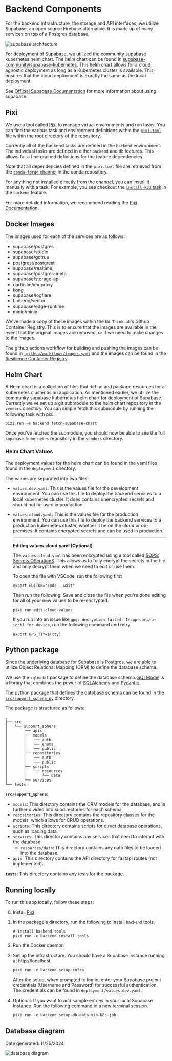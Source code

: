 # Backend Components

For the backend infrastructure, the storage and API interfaces,
we utilize Supabase, an open source Firebase alternative. It is made up of many services on top of a Postgres database.

![supabase architecture](https://supabase.com/docs/_next/image?url=%2Fdocs%2Fimg%2Fsupabase-architecture.svg&w=640&q=75&dpl=dpl_59dEA9dppFNxofYyfzjyLZjscsqB)

For deployment of Supabase, we utilized the community supabase kubernetes helm chart.
The helm chart can be found in [supabase-community/supabase-kubernetes](https://github.com/supabase-community/supabase-kubernetes). 
This helm chart allows for a cloud agnostic deployment as long as a Kubernetes cluster is available.
This ensures that the cloud deployment is exactly the same as the local deployment.

See [Official Supabase Documentation](https://supabase.com/docs) for more information about using supabase.

## Pixi

We use a tool called [Pixi](https://pixi.sh/latest/) to manage virtual environments and run tasks.
You can find the various task and environment definitions within the [`pixi.toml`](https://github.com/UW-THINKlab/resilience/blob/main/pixi.toml) file within the root directory of the repository.

Currently all of the backend tasks are defined in the `backend` environment.
The individual tasks are defined in either `backend` and `db` features.
This allows for a fine grained definitions for the feature dependencies.

Note that all dependencies defined in the `pixi.toml` file are retrieved
from the [`conda-forge` channel](https://prefix.dev/channels/conda-forge) in the conda repository.

For anything not installed directly from the channel, you can install it manually with a task. For example,
you see checkout the [`install-k3d` task](https://github.com/UW-THINKlab/resilience/blob/155d99912fdc9bb4b1b1533894153fee51f72c30/pixi.toml#L131-L134)
in the `backend` feature.

For more detailed information, we recommend reading the [Pixi Documentation](https://pixi.sh/latest/).

## Docker Images

The images used for each of the services are as follows:

- supabase/postgres
- supabase/studio
- supabase/gotrue
- postgrest/postgrest
- supabase/realtime
- supabase/postgres-meta
- supabase/storage-api
- darthsim/imgproxy
- kong
- supabase/logflare
- timberio/vector
- supabase/edge-runtime
- minio/minio

We've made a copy of these images within the `UW-ThinkLab`'s
Github Container Registry. This is to ensure that the images are
available in the event that the original images are removed,
or if we need to make changes to the images.

The github actions workflow for building
and pushing the images can be found in
[`.github/workflows/images.yaml`](https://github.com/UW-THINKlab/resilience/blob/main/.github/workflows/images.yaml)
and the images can be found in the [Resilience Container Registry](https://github.com/orgs/UW-THINKlab/packages?repo_name=resilience).

## Helm Chart

A Helm chart is a collection of files that define and package resources for a Kubernetes cluster as an application.
As mentioned earlier, we utilize the community supabase kubernetes helm chart for deployment of Supabase.
Currently we've set up a git submodule to the helm chart repository in the `vendors` directory.
You can simple fetch this submodule by running the following task with pixi:

```console
pixi run -e backend fetch-supabase-chart
```

Once you've fetched the submodule, you should now be able to see the full `supabase-kubernetes` repository in the `vendors` directory.

### Helm Chart Values

The deployment values for the helm chart can be found in
the yaml files found in the `deployment` directory.

The values are separated into two files:
- `values.dev.yaml`: This is the values file for the development environment.
You can use this file to deploy the backend services to a local kubernetes cluster.
It does contains unencrypted secrets and should not be used in production.
- `values.cloud.yaml`: This is the values file for the production environment.
You can use this file to deploy the backend services to a production kubernetes cluster,
whether it be on the cloud or on-premises.
It contains encrypted secrets and can be used in production. 
    
    ---
    
    **Editing values.cloud.yaml (Optional)**

    The `values.cloud.yaml` has been encrypted using a tool called [SOPS: Secrets OPerationS](https://github.com/getsops/sops).
    This allows us to fully encrypt the secrets in the file and only decrypt them when we need to edit or use them.

    To open the file with VSCode, run the following first

    ```
    export EDITOR="code --wait"
    ```

    Then run the following. Save and close the file when you're done editing for all of your new values to be re-encrypted.

    ```
    pixi run edit-cloud-values
    ```

    If you run into an issue like `gpg: decryption failed: Inappropriate ioctl for device`, run the following command and retry

    ```
    export GPG_TTY=$(tty)
    ```

## Python package

Since the underlying database for Supabase is Postgres,
we are able to utilize Object Relational Mapping (ORM) to define the database schema.

We use the `sqlmodel` package to define the database schema. [SQLModel](https://sqlmodel.tiangolo.com/) is a library that combines the power of [SQLAlchemy](https://www.sqlalchemy.org/) and [Pydantic](https://docs.pydantic.dev/latest/).

The python package that defines the database schema can be found in the [`src/support_sphere_py`](https://github.com/UW-THINKlab/resilience/tree/main/src/support_sphere_py) directory.

The package is structured as follows:

```console
.
├── src
│   └── support_sphere
│       ├── apis
│       ├── models
│       │   ├── auth
│       │   ├── enums
│       │   └── public
│       ├── repositories
│       │   ├── auth
│       │   └── public
│       ├── scripts
│       │   └── resources
│       │       └── data
│       └── services
└── tests
```

**`src/support_sphere`**:

- `models`: This directory contains the ORM models for the database, and is further divided into subdirectories for each schema.
- `repositories`: This directory contains the repository classes for the models, which allows for CRUD operations.
- `scripts`: This directory contains scripts for direct database operations, such as loading data.
- `services`: This directory contains any services that need to interact with the database.
    - `resources/data`: This directory contains any data files to be loaded into the database.
- `apis`: This directory contains the API directory for fastapi routes (not implemented).

**`tests`**: This directory contains any tests for the package.

## **Running locally**

To run this app locally, follow these steps:

0. Install [Pixi](https://github.com/prefix-dev/pixi?tab=readme-ov-file#installation)
1. In the package's directory, run the following to install `backend` tools

    ```console
    # install backend tools
    pixi run -e backend install-tools
    ```
2. Run the Docker daemon
3. Set up the infrastructure. You should have a Supabase instance running at http://localhost
    ```console
    pixi run -e backend setup-infra
    ```
    After the setup, when prompted to log in, enter your Supabase project credentials (Username and Password) for successful authentication. The credentials can be found in `deployment/values.dev.yaml`.
4. Optional: If you want to add sample entries in your local Supabase Instance. 
    Run the following command in a new terminal session.
    ```console
    pixi run -e backend setup-db-data-via-k8s-job
    ```

## Database diagram

Date generated: 11/25/2024

![database diagram](../assets/images/pdc_20241125.png)


